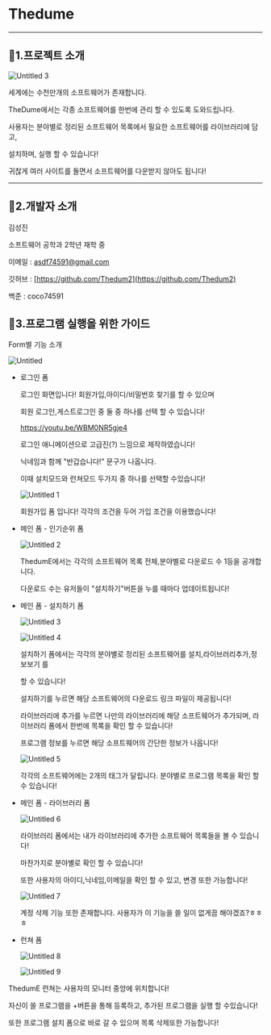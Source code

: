 # Thedume
---

## 📌1.프로젝트 소개

![Untitled 3](https://user-images.githubusercontent.com/76659528/109339057-69d0d800-78aa-11eb-9a8f-bc3a48f14046.png)

세계에는 수천만개의 소프트웨어가 존재합니다.

TheDume에서는 각종 소프트웨어를 한번에 관리 할 수 있도록 도와드립니다.

사용자는 분야별로 정리된 소프트웨어 목록에서 필요한 소프트웨어를 라이브러리에 담고,

설치하며, 실행 할 수 있습니다! 

귀찮게 여러 사이트를 돌면서 소프트웨어를 다운받지 않아도 됩니다!

---

## 📕2.개발자 소개

김성진

소프트웨어 공학과 2학년 재학 중

이메일 : asdf74591@gmail.com

깃허브 : [https://github.com/Thedum2](https://github.com/Thedum2)

백준 : coco74591

 

## 📕3.프로그램 실행을 위한 가이드

Form별 기능 소개


  ![Untitled](https://user-images.githubusercontent.com/76659528/109339281-c46a3400-78aa-11eb-8465-7124c66168e4.png)


 - 로그인 폼

 
    로그인 화면입니다! 회원가입,아이디/비밀번호 찾기를 할 수 있으며
    
    회원 로그인,게스트로그인 중 둘 중 하나를 선택 할 수 있습니다!
    
    https://youtu.be/WBM0NR5gje4

    로그인 애니메이션으로 고급진(?) 느낌으로 제작하였습니다!

    닉네임과 함께 "반갑습니다!" 문구가 나옵니다.

    이때 설치모드와 런쳐모드 두가지 중 하나를 선택할 수있습니다!

    ![Untitled 1](https://user-images.githubusercontent.com/76659528/109339449-05624880-78ab-11eb-89d6-dad9c9d2fc56.png)

    회원가입 폼 입니다! 각각의 조건을 두어 가입 조건을 이용했습니다!

 - 메인 폼 - 인기순위 폼

    ![Untitled 2](https://user-images.githubusercontent.com/76659528/109339469-0c895680-78ab-11eb-96f0-24fe14d7b4b8.png)

    ThedumE에서는 각각의 소프트웨어 목록 전체,분야별로 다운로드 수 1등을 공개합니다.

    다운로드 수는 유저들이 "설치하기"버튼을 누를 때마다 업데이트됩니다!

 - 메인 폼 - 설치하기 폼 

    ![Untitled 3](https://user-images.githubusercontent.com/76659528/109339514-1c089f80-78ab-11eb-9693-eceea9ae9ab1.png)

    ![Untitled 4](https://user-images.githubusercontent.com/76659528/109339520-1dd26300-78ab-11eb-90ce-31da854b6523.png)

    설치하기 폼에서는 각각의 분야별로 정리된 소프트웨어를 설치,라이브러리추가,정보보기 를 

    할 수 있습니다! 

    설치하기를 누르면 해당 소프트웨어의 다운로드 링크 파일이 제공됩니다!

    라이브러리에 추가를 누르면 나만의 라이브러리에 해당 소프트웨어가 추가되며, 라이브러리 폼에서 한번에 목록을 확인 할 수 있습니다!

    프로그램 정보를 누르면 해당 소프트웨어의 간단한 정보가 나옵니다!

    ![Untitled 5](https://user-images.githubusercontent.com/76659528/109339554-288cf800-78ab-11eb-8d13-efbd9ff7918b.png)

    각각의 소프트웨어에는 2개의 태그가 달립니다. 분야별로 프로그램 목록을 확인 할 수 있습니다!

 - 메인 폼 - 라이브러리 폼

   ![Untitled 6](https://user-images.githubusercontent.com/76659528/109339593-32aef680-78ab-11eb-9160-6a7547fe14f6.png)

    라이브러리 폼에서는 내가 라이브러리에 추가한 소프트웨어 목록들을 볼 수 있습니다!

    마찬가지로 분야별로 확인 할 수 있습니다!

    또한 사용자의 아이디,닉네임,이메일을 확인 할 수 있고, 변경 또한 가능합니다!

    ![Untitled 7](https://user-images.githubusercontent.com/76659528/109339614-393d6e00-78ab-11eb-9ffa-c1d331a8f186.png)

    계정 삭제 기능 또한 존재합니다. 사용자가 이 기능을 쓸 일이 없게끔 해야겠죠?ㅎㅎㅎ

 - 런쳐 폼

    ![Untitled 8](https://user-images.githubusercontent.com/76659528/109339636-4195a900-78ab-11eb-99f0-cba990739cf3.png)

    ![Untitled 9](https://user-images.githubusercontent.com/76659528/109339646-45293000-78ab-11eb-965c-52e375c130d9.png)


ThedumE 런쳐는 사용자의 모니터 중앙에 위치합니다!

자신이 쓸 프로그램을 +버튼을 통해 등록하고, 추가된 프로그램을 실행 할 수있습니다!

또한 프로그램 설치 폼으로 바로 갈 수 있으며 목록 삭제또한 가능합니다!

